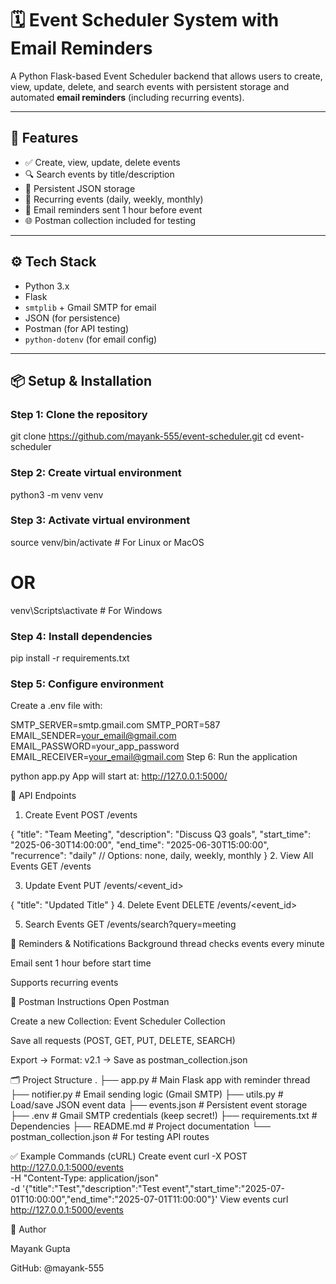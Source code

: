 # 🗓️ Event Scheduler System with Email Reminders

A Python Flask-based Event Scheduler backend that allows users to create, view, update, delete, and search events with persistent storage and automated **email reminders** (including recurring events).

---

## 🚀 Features

- ✅ Create, view, update, delete events
- 🔍 Search events by title/description
- 📁 Persistent JSON storage
- 🔁 Recurring events (daily, weekly, monthly)
- 📧 Email reminders sent 1 hour before event
- 🌐 Postman collection included for testing

---

## ⚙️ Tech Stack

- Python 3.x
- Flask
- `smtplib` + Gmail SMTP for email
- JSON (for persistence)
- Postman (for API testing)
- `python-dotenv` (for email config)

---

## 📦 Setup & Installation

### Step 1: Clone the repository

git clone https://github.com/mayank-555/event-scheduler.git
cd event-scheduler
###  Step 2: Create virtual environment

python3 -m venv venv


### Step 3: Activate virtual environment

source venv/bin/activate   # For Linux or MacOS
# OR
venv\Scripts\activate       # For Windows


### Step 4: Install dependencies

pip install -r requirements.txt
### Step 5: Configure environment

Create a .env file with:

SMTP_SERVER=smtp.gmail.com
SMTP_PORT=587
EMAIL_SENDER=your_email@gmail.com
EMAIL_PASSWORD=your_app_password
EMAIL_RECEIVER=your_email@gmail.com
Step 6: Run the application

python app.py
App will start at: http://127.0.0.1:5000/

📮 API Endpoints
1. Create Event
POST /events

{
  "title": "Team Meeting",
  "description": "Discuss Q3 goals",
  "start_time": "2025-06-30T14:00:00",
  "end_time": "2025-06-30T15:00:00",
  "recurrence": "daily"   // Options: none, daily, weekly, monthly
}
2. View All Events
GET /events

3. Update Event
PUT /events/<event_id>

{
  "title": "Updated Title"
}
4. Delete Event
DELETE /events/<event_id>

5. Search Events
GET /events/search?query=meeting

🔔 Reminders & Notifications
Background thread checks events every minute

Email sent 1 hour before start time

Supports recurring events

🧪 Postman Instructions
Open Postman

Create a new Collection: Event Scheduler Collection

Save all requests (POST, GET, PUT, DELETE, SEARCH)

Export → Format: v2.1 → Save as postman_collection.json

🗂 Project Structure
.
├── app.py                  # Main Flask app with reminder thread
├── notifier.py             # Email sending logic (Gmail SMTP)
├── utils.py                # Load/save JSON event data
├── events.json             # Persistent event storage
├── .env                    # Gmail SMTP credentials (keep secret!)
├── requirements.txt        # Dependencies
├── README.md               # Project documentation
└── postman_collection.json # For testing API routes


✅ Example Commands (cURL)
Create event
curl -X POST http://127.0.0.1:5000/events \
  -H "Content-Type: application/json" \
  -d '{"title":"Test","description":"Test event","start_time":"2025-07-01T10:00:00","end_time":"2025-07-01T11:00:00"}'
View events
curl http://127.0.0.1:5000/events


📧 Author


Mayank Gupta


GitHub: @mayank-555

